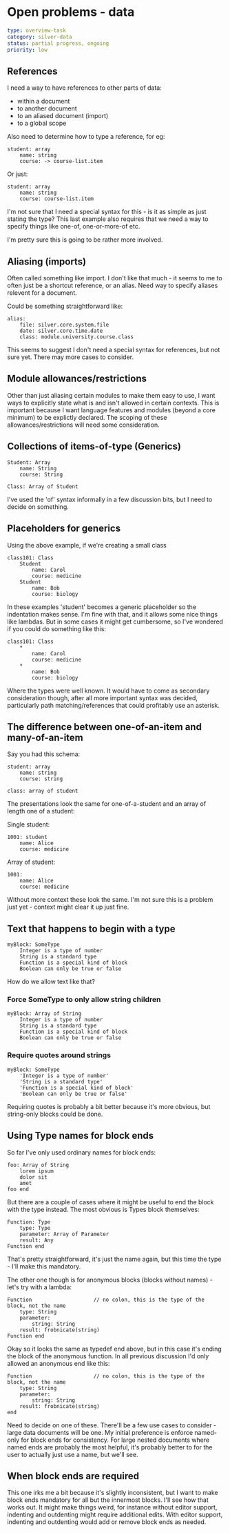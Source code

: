 Open problems - data
====================

```yaml
type: overview-task
category: silver-data
status: partial progress, ongoing
priority: low
```


References
----------

I need a way to have references to other parts of data:

* within a document
* to another document
* to an aliased document (import)
* to a global scope

Also need to determine how to type a reference, for eg:

	student: array
		name: string
		course: -> course-list.item

Or just:

	student: array
		name: string
		course: course-list.item


I'm not sure that I need a special syntax for this - is it as simple as just stating the type?
This last example also requires that we need a way to specify things like one-of, one-or-more-of etc.

I'm pretty sure this is going to be rather more involved.



Aliasing (imports)
------------------
Often called something like import. I don't like that much - it seems to me to often just be a shortcut reference, or an alias.
Need way to specify aliases relevent for a document.

Could be something straightforward like:

	alias:
		file: silver.core.system.file
		date: silver.core.time.date
		class: module.university.course.class

This seems to suggest I don't need a special syntax for references, but not sure yet.
There may more cases to consider.


Module allowances/restrictions
------------------------------

Other than just aliasing certain modules to make them easy to use, I want ways to explicitly state what is and isn't allowed in certain contexts.
This is important because I want language features and modules (beyond a core minimum) to be explictly declared.
The scoping of these allowances/restrictions will need some consideration.


Collections of items-of-type (Generics)
---------------------------------------

	Student: Array
		name: String
		course: String

	Class: Array of Student

I've used the 'of' syntax informally in a few discussion bits, but I need to decide on something.


Placeholders for generics
-------------------------

Using the above example, if we're creating a small class

	class101: Class
		Student
			name: Carol
			course: medicine
		Student
			name: Bob
			course: biology

In these examples 'student' becomes a generic placeholder so the indentation makes sense.
I'm fine with that, and it allows some nice things like lambdas.
But in some cases it might get cumbersome, so I've wondered if you could do something like this:

	class101: Class
		*
			name: Carol
			course: medicine
		*
			name: Bob
			course: biology

Where the types were well known.
It would have to come as secondary consideration though, after all more important syntax was decided, particularly path matching/references that could profitably use an asterisk.


The difference between one-of-an-item and many-of-an-item
---------------------------------------------------------

Say you had this schema:

	student: array
		name: string
		course: string

	class: array of student

The presentations look the same for one-of-a-student and an array of length one of a student:

Single student:


	1001: student
		name: Alice
		course: medicine


Array of student:

	1001:
		name: Alice
		course: medicine

Without more context these look the same.
I'm not sure this is a problem just yet - context might clear it up just fine.



Text that happens to begin with a type
--------------------------------------

	myBlock: SomeType
		Integer is a type of number
		String is a standard type
		Function is a special kind of block
		Boolean can only be true or false

How do we allow text like that?

### Force SomeType to only allow string children

	myBlock: Array of String
		Integer is a type of number
		String is a standard type
		Function is a special kind of block
		Boolean can only be true or false

### Require quotes around strings

	myBlock: SomeType
		'Integer is a type of number'
		'String is a standard type'
		'Function is a special kind of block'
		'Boolean can only be true or false'

Requiring quotes is probably a bit better because it's more obvious, but string-only blocks could be done.



Using Type names for block ends
-------------------------------

So far I've only used ordinary names for block ends:

	foo: Array of String
		lorem ipsum
		dolor sit
		amet
	foo end

But there are a couple of cases where it might be useful to end the block with the type instead.
The most obvious is Types block themselves:

	Function: Type
		type: Type
		parameter: Array of Parameter
		result: Any
	Function end

That's pretty straightforward, it's just the name again, but this time the type - I'll make this mandatory.

The other one though is for anonymous blocks (blocks without names) - let's try with a lambda:

	Function					// no colon, this is the type of the block, not the name
		type: String
		parameter:
			string: String
		result: frobnicate(string)
	Function end

Okay so it looks the same as typedef end above, but in this case it's ending the block of the anonymous function.
In all previous discussion I'd only allowed an anonymous end like this:

	Function					// no colon, this is the type of the block, not the name
		type: String
		parameter:
			string: String
		result: frobnicate(string)
	end

Need to decide on one of these.
There'll be a few use cases to consider - large data documents will be one.
My initial preference is enforce named-only for block ends for consistency.
For large nested documents where named ends are probably the most helpful, it's probably better to for the user to actually just use a name, but we'll see.



When block ends are required
----------------------------

This one irks me a bit because it's slightly inconsistent, but I want to make block ends mandatory for all but the innermost blocks.
I'll see how that works out.
It might make things weird, for instance without editor support, indenting and outdenting might require additional edits.
With editor support, indenting and outdenting would add or remove block ends as needed.


